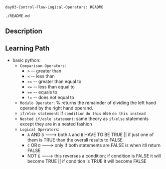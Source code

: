 `day03-Control-Flow-Logical-Operators: README`

`./README.md`

## Description 




## Learning Path
- basic python:
  - `Comparison Operators`:
    - `>`  -- greater than
    - `<`  -- less than
    - `>=` -- greater than equal to
    - `<=` -- less than equal to
    - `==` -- equals to
    - `!=` -- does not equal to
  - `Modulo Operator`: % returns the remainder of dividing the left hand operand by the right hand operand. 
  - `if/else statement`: if `condition` `do this` else `do this instead`
  - `Nested if/esle statement`: same theory as `if/else` statements except they are in a nested fashion
  - `Logical Operators`: 
    - `A` AND `B` ---> both `A` and `B` HAVE TO BE TRUE || if just one of them is TRUE than the overall results to FALSE
    - `C` OR `D`  ---> only if both statements are FALSE is when itll return FALSE
    - NOT `E`     ---> this reverses a condition; if condition is FALSE it will become TRUE || if condition is TRUE it will become FALSE